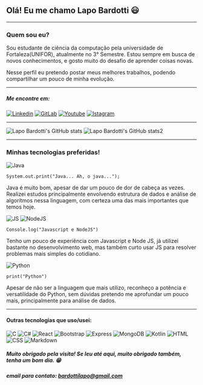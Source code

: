 ## Olá! Eu me chamo Lapo Bardotti 😃
---

### Quem sou eu?
Sou estudante de ciência da computação pela universidade de Fortaleza(UNIFOR), atualmente no 3° Semestre. Estou sempre em busca de novos conhecimentos, e gosto muito do desafio de aprender coisas novas.

Nesse perfil eu pretendo postar meus melhores trabalhos, podendo compartilhar um pouco de minha evolução.

--- 

##### Me encontre em:

[![Linkedin](https://img.shields.io/badge/LinkedIn-0077B5?style=for-the-badge&logo=linkedin&logoColor=white)](https://www.linkedin.com/in/lapobardotti
) 
[![GitLab](https://img.shields.io/badge/GitLab-330F63?style=for-the-badge&logo=gitlab&logoColor=white)](https://gitlab.com/Lapo-Bardotti
)
[![Youtube](https://img.shields.io/badge/YouTube-FF0000?style=for-the-badge&logo=youtube&logoColor=white)](https://www.youtube.com/channel/UCH-8G2jJwmzJF71GFAKUXOw
)
[![Istagram](https://img.shields.io/badge/Instagram-E4405F?style=for-the-badge&logo=instagram&logoColor=white)](https://www.instagram.com/lapo.bardotti/
) 


---

![Lapo Bardotti's GitHub stats](https://github-readme-stats.vercel.app/api?username=Lapo-Bardotti&show_icons=true&theme=tokyonight&hide=contribs)
![Lapo Bardotti's GitHub stats2](https://github-readme-stats.vercel.app/api/top-langs/?username=Lapo-Bardotti&theme=tokyonight)

---
### Minhas tecnologias preferidas!

![Java](https://img.shields.io/badge/Java-ED8B00?style=for-the-badge&logo=java&logoColor=white)

```
System.out.print("Java... Ah, o java...");
```
Java é muito bom, apesar de dar um pouco de dor de cabeça as vezes. Realizei estudos principalmente envolvendo estrutura de dados e análise de algorítmos nessa linguagem, com certeza uma das mais importantes que temos hoje.

![JS](https://img.shields.io/badge/JavaScript-323330?style=for-the-badge&logo=javascript&logoColor=F7DF1E)
![NodeJS](https://img.shields.io/badge/Node.js-43853D?style=for-the-badge&logo=node.js&logoColor=white)

```
Console.log("Javascript e NodeJS") 
```
Tenho um pouco de experiência com Javascript e Node JS, já utilizei bastante no desenvolvimento web, mas também curto usar JS para resolver problemas mais simples do cotidiano. 

![Python](https://img.shields.io/badge/Python-14354C?style=for-the-badge&logo=python&logoColor=white)

```
print("Python")
```
Apesar de não ser a linguagem que mais utilizo, reconheço a potência e versatilidade do Python, sem dúvidas pretendo me aprofundar um pouco mais, principalmente para análise de dados.

---
#### Outras tecnologias que uso/usei:
![C](https://img.shields.io/badge/C-00599C?style=for-the-badge&logo=c&logoColor=white)
![C#](https://img.shields.io/badge/C%23-239120?style=for-the-badge&logo=c-sharp&logoColor=white)
![React](https://img.shields.io/badge/React-20232A?style=for-the-badge&logo=react&logoColor=61DAFB)
![Bootstrap](https://img.shields.io/badge/Bootstrap-563D7C?style=for-the-badge&logo=bootstrap&logoColor=white)
![Express](https://img.shields.io/badge/Express.js-404D59?style=for-the-badge)
![MongoDB](https://img.shields.io/badge/MongoDB-4EA94B?style=for-the-badge&logo=mongodb&logoColor=white)
![Kotlin](https://img.shields.io/badge/Kotlin-0095D5?&style=for-the-badge&logo=kotlin&logoColor=white)
![HTML](https://img.shields.io/badge/HTML5-E34F26?style=for-the-badge&logo=html5&logoColor=white)
![CSS](https://img.shields.io/badge/CSS3-1572B6?style=for-the-badge&logo=css3&logoColor=white)
![Markdown](https://img.shields.io/badge/Markdown-000000?style=for-the-badge&logo=markdown&logoColor=white)



##### Muito obrigado pela visita! Se leu até aqui, muito obrigado também, tenha um bom dia. 😁

##### email para contato: bardottilapo@gmail.com
